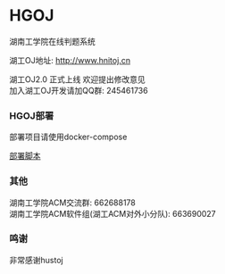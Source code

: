 # HGOJ
湖南工学院在线判题系统  

湖工OJ地址: http://www.hnitoj.cn  

湖工OJ2.0 正式上线  欢迎提出修改意见  
加入湖工OJ开发请加QQ群: 245461736  


### HGOJ部署  
部署项目请使用docker-compose  

[部署脚本](https://github.com/yinrenxin/HGOJ-Deploy)



### 其他
湖南工学院ACM交流群: 662688178  
湖南工学院ACM软件组(湖工ACM对外小分队): 663690027 


### 鸣谢
非常感谢hustoj

